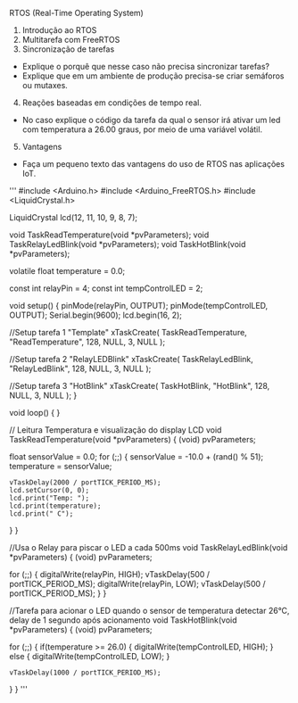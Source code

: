 RTOS (Real-Time Operating System)

1. Introdução ao RTOS
2. Multitarefa com FreeRTOS
3. Sincronização de tarefas
- Explique o porquê que nesse caso não precisa sincronizar tarefas?
- Explique que em um ambiente de produção precisa-se criar semáforos
ou mutaxes.
4. Reações baseadas em condições de tempo real.
- No caso explique o código da tarefa da qual o sensor irá ativar um led
com temperatura a 26.00 graus, por meio de uma variável volátil.
5. Vantagens
- Faça um pequeno texto das vantagens do uso de RTOS nas aplicações
IoT.

'''
#include <Arduino.h>
#include <Arduino_FreeRTOS.h>
#include <LiquidCrystal.h>

LiquidCrystal lcd(12, 11, 10, 9, 8, 7);


void TaskReadTemperature(void *pvParameters);
void TaskRelayLedBlink(void *pvParameters);
void TaskHotBlink(void *pvParameters);

volatile float temperature = 0.0;

const int relayPin = 4;
const int tempControlLED = 2;

void setup() {
  pinMode(relayPin, OUTPUT);
  pinMode(tempControlLED, OUTPUT);
  Serial.begin(9600);
  lcd.begin(16, 2);

  //Setup tarefa 1 "Template"
  xTaskCreate(
    TaskReadTemperature,
    "ReadTemperature",
    128,
    NULL,
    3,
    NULL
  );
  
  //Setup tarefa 2 "RelayLEDBlink"
  xTaskCreate(
    TaskRelayLedBlink,
    "RelayLedBlink",
    128,
    NULL,
    3,
    NULL
  );
  
  //Setup tarefa 3 "HotBlink"
  xTaskCreate(
    TaskHotBlink,
    "HotBlink",
    128,
    NULL,
    3,
    NULL
  );
}

void loop() {
}

// Leitura Temperatura e visualização do display LCD
void TaskReadTemperature(void *pvParameters) {
  (void) pvParameters;

  float sensorValue = 0.0;
  for (;;) {
    sensorValue = -10.0 + (rand() % 51); 
    temperature = sensorValue;
    
    vTaskDelay(2000 / portTICK_PERIOD_MS); 
    lcd.setCursor(0, 0);
    lcd.print("Temp: ");
    lcd.print(temperature);
    lcd.print(" C");
  }
}

//Usa o Relay para piscar o LED a cada 500ms
void TaskRelayLedBlink(void *pvParameters) {
  (void) pvParameters;
  
  for (;;) {
    digitalWrite(relayPin, HIGH); 
    vTaskDelay(500 / portTICK_PERIOD_MS);
    digitalWrite(relayPin, LOW); 
    vTaskDelay(500 / portTICK_PERIOD_MS); 
  }
}

//Tarefa para acionar o LED quando o sensor de temperatura detectar 26°C, delay de 1 segundo após acionamento 
void TaskHotBlink(void *pvParameters) {
  (void) pvParameters;
  
  for (;;) {
    if(temperature >= 26.0) {
      digitalWrite(tempControlLED, HIGH);
    } else {
      digitalWrite(tempControlLED, LOW);
    }
    
    vTaskDelay(1000 / portTICK_PERIOD_MS); 
  }
}
'''